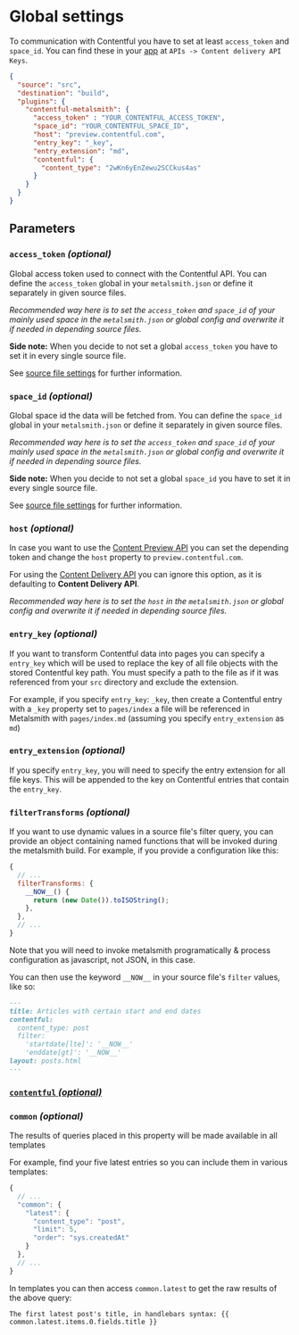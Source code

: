 # Global settings

To communication with Contentful you have to set at least `access_token` and `space_id`.
You can find these in your [app](https://app.contentful.com) at `APIs -> Content delivery API Keys`.

```json
{
  "source": "src",
  "destination": "build",
  "plugins": {
    "contentful-metalsmith": {
      "access_token" : "YOUR_CONTENTFUL_ACCESS_TOKEN",
      "space_id": "YOUR_CONTENTFUL_SPACE_ID",
      "host": "preview.contentful.com",
      "entry_key": "_key",
      "entry_extension": "md",
      "contentful": {
        "content_type": "2wKn6yEnZewu2SCCkus4as"
      }
    }
  }
}
```

## Parameters

### `access_token` *(optional)*

Global access token used to connect with the Contentful API.
You can define the `access_token` global in your `metalsmith.json` or define it separately in given source files.

*Recommended way here is to set the `access_token` and `space_id` of your mainly used space in the `metalsmith.json` or global config and overwrite it if needed in depending source files.*

**Side note:** When you decide to not set a global `access_token` you have to set it in every single source file.

See [source file settings](./source-file-settings.md) for further information.

### `space_id` *(optional)*

Global space id the data will be fetched from.
You can define the `space_id` global in your `metalsmith.json` or define it separately in given source files.

*Recommended way here is to set the `access_token` and `space_id` of your mainly used space in the `metalsmith.json` or global config and overwrite it if needed in depending source files.*

**Side note:** When you decide to not set a global `space_id` you have to set it in every single source file.

See [source file settings](./source-file-settings.md) for further information.

### `host` *(optional)*

In case you want to use the [Content Preview API](https://www.contentful.com/developers/docs/references/content-preview-api/) you can set the depending token
and change the `host` property to `preview.contentful.com`.

For using the [Content Delivery API](https://www.contentful.com/developers/docs/references/content-delivery-api/) you can ignore this option, as it is defaulting to **Content Delivery API**.

*Recommended way here is to set the `host` in the `metalsmith.json` or global config and overwrite it if needed in depending source files.*

### `entry_key` *(optional)*

If you want to transform Contentful data into pages you can specify a `entry_key` which will be used to replace the key of all file objects with the stored Contentful key path. You must specify a path to the file as if it was referenced from your `src` directory and exclude the extension. 

For example, if you specify `entry_key`: `_key`, then create a Contentful entry with a `_key` property set to `pages/index` a file will be referenced in Metalsmith with `pages/index.md` (assuming you specify `entry_extension` as `md`)

### `entry_extension` *(optional)*

If you specify `entry_key`, you will need to specify the entry extension for all file keys. This will be appended to the key on Contentful entries that contain the `entry_key`.

### `filterTransforms` *(optional)*

If you want to use dynamic values in a source file's filter query, you can provide an object containing named functions that will be invoked during the metalsmith build. For example, if you provide a configuration like this:

```javascript
{
  // ...
  filterTransforms: {
    __NOW__() {
      return (new Date()).toISOString();
    },
  },
  // ...
}
```

Note that you will need to invoke metalsmith programatically & process configuration as javascript, not JSON, in this case.

You can then use the keyword `__NOW__` in your source file's `filter` values, like so:

```markdown
---
title: Articles with certain start and end dates
contentful:
  content_type: post
  filter:
    'startdate[lte]': '__NOW__'
    'enddate[gt]': '__NOW__'
layout: posts.html
---
```

### [`contentful` *(optional)*](source-file-settings.md)

### `common` *(optional)*

The results of queries placed in this property will be made available in all templates

For example, find your five latest entries so you can include them in various templates:

```javascript
{
  // ...
  "common": {
    "latest": {
      "content_type": "post",
      "limit": 5,
      "order": "sys.createdAt"
    }
  },
  // ...
}
```

In templates you can then access `common.latest` to get the raw results of the above query:

```
The first latest post's title, in handlebars syntax: {{ common.latest.items.0.fields.title }}
```
